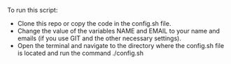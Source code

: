 To run this script:

- Clone this repo or copy the code in the config.sh file.
- Change the value of the variables NAME and EMAIL to your name and emails (if you use GIT and the other necessary settings).
- Open the terminal and navigate to the directory where the config.sh file is located and run the command ./config.sh
